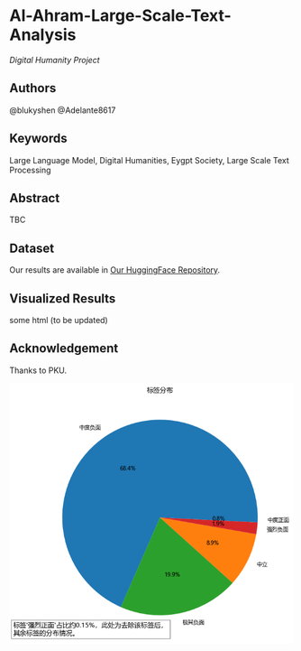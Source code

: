 # Al-Ahram-Large-Scale-Text-Analysis

*Digital Humanity Project* 

## Authors

@blukyshen @Adelante8617

## Keywords

Large Language Model, Digital Humanities, Eygpt Society, Large Scale Text Processing

## Abstract

TBC

## Dataset

Our results are available in [Our HuggingFace Repository](https://huggingface.co/Adelante).

## Visualized Results

some html (to be updated)

## Acknowledgement

Thanks to PKU.

<a href="https://adelante8617.github.io/Al-Ahram-Large-Scale-Text-Analysis/blob/main/docs/heatmap.html">
   <img src="https://github.com/Adelante8617/Al-Ahram-Large-Scale-Text-Analysis/blob/main/docs/pan1.png" alt="Heatmap" />
</a>


